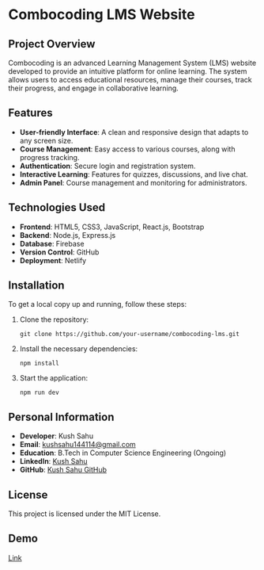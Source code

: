
# Combocoding LMS Website

## Project Overview
Combocoding is an advanced Learning Management System (LMS) website developed to provide an intuitive platform for online learning. The system allows users to access educational resources, manage their courses, track their progress, and engage in collaborative learning.

## Features
- **User-friendly Interface**: A clean and responsive design that adapts to any screen size.
- **Course Management**: Easy access to various courses, along with progress tracking.
- **Authentication**: Secure login and registration system.
- **Interactive Learning**: Features for quizzes, discussions, and live chat.
- **Admin Panel**: Course management and monitoring for administrators.

## Technologies Used
- **Frontend**: HTML5, CSS3, JavaScript, React.js, Bootstrap
- **Backend**: Node.js, Express.js
- **Database**: Firebase
- **Version Control**: GitHub
- **Deployment**: Netlify

## Installation
To get a local copy up and running, follow these steps:
1. Clone the repository:
   ```
   git clone https://github.com/your-username/combocoding-lms.git
   ```
2. Install the necessary dependencies:
   ```
   npm install
   ```
3. Start the application:
   ```
   npm run dev
   ```

## Personal Information
- **Developer**: Kush Sahu
- **Email**: kushsahu144114@gmail.com
- **Education**: B.Tech in Computer Science Engineering (Ongoing)
- **LinkedIn**: [Kush Sahu](https://www.linkedin.com/in/kush-sahu/)
- **GitHub**: [Kush Sahu GitHub](https://github.com/kushsahu144)

## License
This project is licensed under the MIT License.


## Demo 
[Link](https://combocoding-com.netlify.app/index.html)
